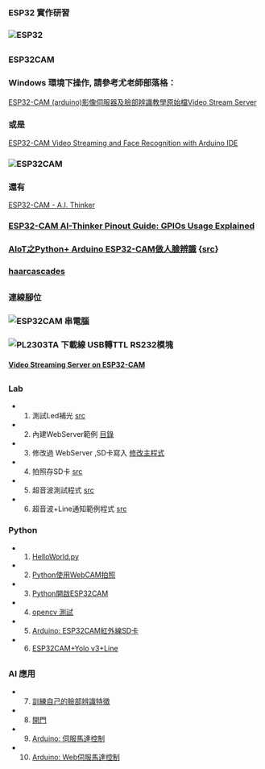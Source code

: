 ### ESP32 實作研習
### ![ESP32](https://github.com/jumbokh/esp32-class/blob/master/images/esp32s.jpg)
##
### ESP32CAM
### Windows 環境下操作, 請參考尤老師部落格：
[ESP32-CAM (arduino)影像伺服器及臉部辨識教學原始檔Video Stream Server](https://youyouyou.pixnet.net/blog/post/119383183)
### 或是
[ESP32-CAM Video Streaming and Face Recognition with Arduino IDE](https://randomnerdtutorials.com/esp32-cam-video-streaming-face-recognition-arduino-ide/)
### ![ESP32CAM](https://github.com/jumbokh/esp32-class/blob/master/images/ESP32-CAM-pinout.png)
### 還有
[ESP32-CAM - A.I. Thinker](https://github.com/v12345vtm/esp32-cam-ai-thinker)
### [ESP32-CAM AI-Thinker Pinout Guide: GPIOs Usage Explained](https://randomnerdtutorials.com/esp32-cam-ai-thinker-pinout/)
### [AIoT之Python+ Arduino ESP32-CAM做人臉辨識](https://kobayasitenmei.pixnet.net/blog/post/227576372-aiot%e4%b9%8bpython%e7%a8%8b%e5%bc%8f%e7%a2%bc%2b-arduino-esp32-cam%e5%81%9a%e4%ba%ba%e8%87%89%e8%be%a8%e8%ad%98?pixfrom=related) {[src](https://github.com/jumbokh/esp32-class/blob/master/ESP32CAM-Lab/face_detect_esa32-cam01.py)}
### [haarcascades](https://github.com/opencv/opencv/tree/master/data/haarcascades)
##
### 連線腳位
### ![ESP32CAM 串電腦](https://github.com/jumbokh/esp32-class/blob/master/images/ESP32cam-serial.jpeg)
### ![PL2303TA 下載線 USB轉TTL RS232模塊 ](https://github.com/jumbokh/esp32-class/blob/master/images/ESP32-CAM-cnt.png)
#### [Video Streaming Server on ESP32-CAM](https://medium.com/@chauhannaman98/video-streaming-server-on-esp32-cam-84e2ff788937)
##
### Lab
* 1. 測試Led補光 [src](https://github.com/jumbokh/esp32-class/blob/master/ESP32CAM-Lab/ESP32-CAM-Flash.ino)
* 2. 內建WebServer範例 [目錄](https://github.com/jumbokh/esp32-class/tree/master/ESP32CAM-Lab/CameraWebServer)
* 3. 修改過 WebServer ,SD卡寫入 [修改主程式](https://github.com/jumbokh/esp32-class/tree/master/ESP32CAM-Lab/ESP32-CAM_webcap)
* 4. 拍照存SD卡 [src](https://github.com/jumbokh/esp32-class/blob/master/ESP32CAM-Lab/ESP32-CAM-irdaSD.ino)
* 5. 超音波測試程式 [src](https://github.com/jumbokh/esp32-class/blob/master/ESP32CAM-Lab/ESP32-CAM-echopin.ino)
* 6. 超音波+Line通知範例程式 [src](https://github.com/jumbokh/esp32-class/blob/master/ESP32CAM-Lab/ESP32-CAM-echopinLine.ino)
### Python
* 1. [HelloWorld.py](https://github.com/jumbokh/esp32-class/blob/master/ESP32CAM-Lab/HelloWorld.py)
* 2. [Python使用WebCAM拍照 ](https://github.com/jumbokh/esp32-class/blob/master/ESP32CAM-Lab/ESP32-CAM-cap.py)
* 3. [Python開啟ESP32CAM ](https://github.com/jumbokh/esp32-class/blob/master/ESP32CAM-Lab/ESP32-CAM.py)
* 4. [opencv 測試](https://github.com/jumbokh/esp32-class/blob/master/ESP32CAM-Lab/cvtest.py)
* 5. [Arduino: ESP32CAM紅外線SD卡](https://github.com/jumbokh/esp32-class/blob/master/ESP32CAM-Lab/ESP32-CAM-irdaSD-org.ino)
* 6. [ESP32CAM+Yolo v3+Line](https://github.com/jumbokh/esp32-class/blob/master/ESP32CAM-Lab/ESP32-CAMdetLine.py)
##
### AI 應用
* 7. [訓練自己的臉部辨識特徵](https://github.com/jumbokh/cv_face/tree/master/opencv/day3)
* 8. [開門](https://github.com/jumbokh/esp32-class/blob/master/ESP32CAM-Lab/ESP32-CAMdoor.py)
* 9. [Arduino: 伺服馬達控制](https://github.com/jumbokh/esp32-class/blob/master/ESP32CAM-Lab/ESP32-CAMservo.ino)
* 10. [Arduino: Web伺服馬達控制](https://github.com/jumbokh/esp32-class/blob/master/ESP32CAM-Lab/ESP32-CAMservo-1.ino)
